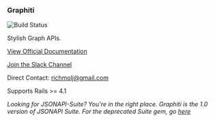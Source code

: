 ### Graphiti

![Build Status](https://travis-ci.org/graphiti-api/graphiti.svg?branch=master)

Stylish Graph APIs.

[View Official Documentation](https://www.graphiti.dev/guides/)

[Join the Slack Channel](https://join.slack.com/t/graphiti-api/shared_invite/enQtMjkyMTA3MDgxNTQzLWVkMDM3NTlmNTIwODY2YWFkMGNiNzUzZGMzOTY3YmNmZjBhYzIyZWZlZTk4YmI1YTI0Y2M0OTZmZGYwN2QxZjg)

Direct Contact: richmolj@gmail.com

Supports Rails >= 4.1

*Looking for JSONAPI-Suite? You're in the right place. Graphiti is the 1.0 version of JSONAPI Suite. For the deprecated Suite gem, go [here](https://github.com/jsonapi-suite/jsonapi_suite_deprecated)*
